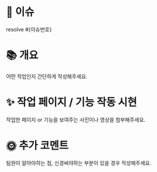 # 🚨 이슈

resolve #{이슈번호}

# 📚 개요

어떤 작업인지 간단하게 작성해주세요.

# ✨ 작업 페이지 / 기능 작동 시현

작업한 페이지 or 기능을 보여주는 사진이나 영상을 첨부해주세요.

# 🌞 추가 코멘트

팀원이 알아야하는 점, 신경써야하는 부분이 있을 경우 작성해주세요.